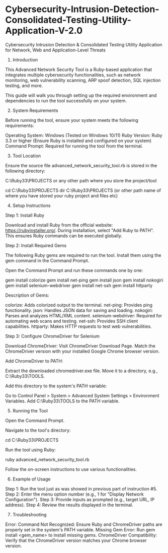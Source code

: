 # Cybersecurity-Intrusion-Detection-Consolidated-Testing-Utility-Application-V-2.0
Cybersecurity Intrusion Detection &amp; Consolidated Testing Utility Application for Network, Web and Application-Level Threats
1. Introduction

This Advanced Network Security Tool is a Ruby-based application that integrates multiple cybersecurity functionalities,
 such as network monitoring, web vulnerability scanning, ARP spoof detection, SQL injection testing, and more.

This guide will walk you through setting up the required environment and dependencies to run the tool successfully on your system.


2. System Requirements

Before running the tool, ensure your system meets the following requirements:

Operating System: Windows (Tested on Windows 10/11)
Ruby Version: Ruby 3.3 or higher
(Ensure Ruby is installed and configured on your system)
Command Prompt: Required for running the tool from the terminal.



3. Tool Location

Ensure the source file advanced_network_security_tool.rb is stored in the following directory:

C:\Ruby33\PROJECTS or any other path where you store the project/tool

cd C:\Ruby33\PROJECTS
dir C:\Ruby33\PROJECTS (or other path name of where you have stored your ruby project and files etc)



4. Setup Instructions


Step 1: Install Ruby

Download and install Ruby from the official website: https://rubyinstaller.org/.
During installation, select "Add Ruby to PATH". This ensures Ruby commands can be executed globally.


Step 2: Install Required Gems

The following Ruby gems are required to run the tool. Install them using the gem command in the Command Prompt.


Open the Command Prompt and run these commands one by one:

gem install colorize
gem install net-ping
gem install json
gem install nokogiri
gem install selenium-webdriver
gem install net-ssh
gem install httparty



Description of Gems:

colorize: Adds colorized output to the terminal.
net-ping: Provides ping functionality.
json: Handles JSON data for saving and loading.
nokogiri: Parses and analyzes HTML/XML content.
selenium-webdriver: Required for automating web scans and testing.
net-ssh: Provides SSH client capabilities.
httparty: Makes HTTP requests to test web vulnerabilities.



Step 3: Configure ChromeDriver for Selenium


Download ChromeDriver:
Visit ChromeDriver Download Page.
Match the ChromeDriver version with your installed Google Chrome browser version.


Add ChromeDriver to PATH:

Extract the downloaded chromedriver.exe file.
Move it to a directory, e.g., C:\Ruby33\TOOLS.

Add this directory to the system's PATH variable:

Go to Control Panel > System > Advanced System Settings > Environment Variables.
Add C:\Ruby33\TOOLS to the PATH variable.



5. Running the Tool

Open the Command Prompt.

Navigate to the tool's directory:

cd C:\Ruby33\PROJECTS

Run the tool using Ruby:

ruby advanced_network_security_tool.rb

Follow the on-screen instructions to use various functionalities.



6. Example of Usage

Step 1: Run the tool just as was showed in previous part of instruction #5.
Step 2: Enter the menu option number (e.g., 1 for "Display Network Configuration").
Step 3: Provide inputs as prompted (e.g., target URL, IP address).
Step 4: Review the results displayed in the terminal.



7. Troubleshooting

Error: Command Not Recognized: Ensure Ruby and ChromeDriver paths are properly set in the system's PATH variable.
Missing Gem Error: Run gem install <gem_name> to install missing gems.
ChromeDriver Compatibility: Verify that the ChromeDriver version matches your Chrome browser version.
